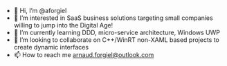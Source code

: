 - 👋 Hi, I’m @aforgiel
- 👀 I’m interested in SaaS business solutions targeting small companies willing to jump into the Digital Age!
- 🌱 I’m currently learning DDD, micro-service architecture, Windows UWP
- 💞️ I’m looking to collaborate on C++/WinRT non-XAML based projects to create dynamic interfaces
- 📫 How to reach me arnaud.forgiel@outlook.com

<!---
aforgiel/aforgiel is a ✨ special ✨ repository because its `README.md` (this file) appears on your GitHub profile.
You can click the Preview link to take a look at your changes.
--->

